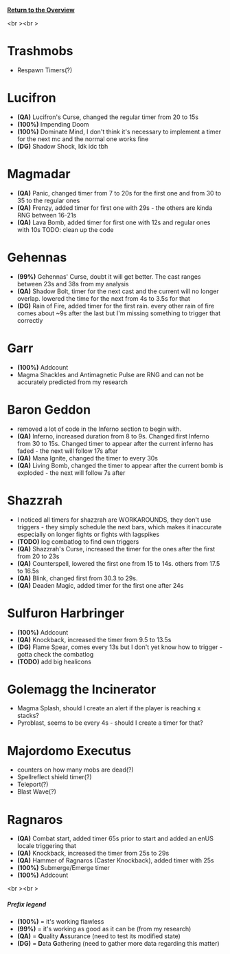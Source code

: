 <b><a href="https://github.com/MOUZU/BigWigs"> Return to the Overview </a></b>

<br \><br \>
# Trashmobs
- Respawn Timers(?)

# Lucifron
- <b>(QA)</b> Lucifron's Curse, changed the regular timer from 20 to 15s
- <b>(100%)</b> Impending Doom
- <b>(100%)</b> Dominate Mind, I don't think it's necessary to implement a timer for the next mc and the normal one works fine
- <b>(DG)</b> Shadow Shock, Idk idc tbh

# Magmadar
- <b>(QA)</b> Panic, changed timer from 7 to 20s for the first one and from 30 to 35 to the regular ones
- <b>(QA)</b> Frenzy, added timer for first one with 29s - the others are kinda RNG between 16-21s
- <b>(QA)</b> Lava Bomb, added timer for first one with 12s and regular ones with 10s
TODO: clean up the code

# Gehennas
- <b>(99%)</b> Gehennas' Curse, doubt it will get better. The cast ranges between 23s and 38s from my analysis
- <b>(QA)</b> Shadow Bolt, timer for the next cast and the current will no longer overlap. lowered the time for the next from 4s to 3.5s for that
- <b>(DG)</b> Rain of Fire, added timer for the first rain. every other rain of fire comes about ~9s after the last but I'm missing something to trigger that correctly

# Garr
- <b>(100%)</b> Addcount
- Magma Shackles and Antimagnetic Pulse are RNG and can not be accurately predicted from my research

# Baron Geddon
- removed a lot of code in the Inferno section to begin with.
- <b>(QA)</b> Inferno, increased duration from 8 to 9s. Changed first Inferno from 30 to 15s. Changed timer to appear after the current inferno has faded - the next will follow 17s after
- <b>(QA)</b> Mana Ignite, changed the timer to every 30s
- <b>(QA)</b> Living Bomb, changed the timer to appear after the current bomb is exploded - the next will follow 7s after

# Shazzrah
- I noticed all timers for shazzrah are WORKAROUNDS, they don't use triggers - they simply schedule the next bars, which makes it inaccurate especially on longer fights or fights with lagspikes
- <b>(TODO)</b> log combatlog to find own triggers
- <b>(QA)</b> Shazzrah's Curse, increased the timer for the ones after the first from 20 to 23s
- <b>(QA)</b> Counterspell, lowered the first one from 15 to 14s. others from 17.5 to 16.5s
- <b>(QA)</b> Blink, changed first from 30.3 to 29s.
- <b>(QA)</b> Deaden Magic, added timer for the first one after 24s

# Sulfuron Harbringer
- <b>(100%)</b> Addcount
- <b>(QA)</b> Knockback, increased the timer from 9.5 to 13.5s
- <b>(DG)</b> Flame Spear, comes every 13s but I don't yet know how to trigger - gotta check the combatlog
- <b>(TODO)</b> add big healicons

# Golemagg the Incinerator
- Magma Splash, should I create an alert if the player is reaching x stacks?
- Pyroblast, seems to be every 4s - should I create a timer for that?

# Majordomo Executus
- counters on how many mobs are dead(?)
- Spellreflect shield timer(?)
- Teleport(?)
- Blast Wave(?)

# Ragnaros
- <b>(QA)</b> Combat start, added timer 65s prior to start and added an enUS locale triggering that
- <b>(QA)</b> Knockback, increased the timer from 25s to 29s
- <b>(QA)</b> Hammer of Ragnaros (Caster Knockback), added timer with 25s
- <b>(100%)</b> Submerge/Emerge timer
- <b>(100%)</b> Addcount

<br \><br \>
##### Prefix legend
- <b>(100%)</b>  = it's working flawless
- <b>(99%)</b>   = it's working as good as it can be (from my research)
- <b>(QA)</b>    = <b>Q</b>uality <b>A</b>ssurance (need to test its modified state)
- <b>(DG)</b>    = <b>D</b>ata <b>G</b>athering (need to gather more data regarding this matter)